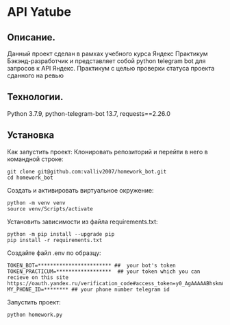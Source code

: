 # API Yatube
## Описание.
Данный проект сделан в рамхах учебного курса Яндекс Практикум Бэкэнд-разработчик и представляет собой python telegram bot для запросов к API Яндекс. Практикум с целью проверки статуса проекта сданного на ревью

## Технологии.
Python 3.7.9,
python-telegram-bot 13.7, 
requests==2.26.0

## Установка
Как запустить проект:
Клонировать репозиторий и перейти в него в командной строке:

```
git clone git@github.com:valliv2007/homework_bot.git
cd homework_bot
```
Cоздать и активировать виртуальное окружение:
```
python -m venv venv
source venv/Scripts/activate
```
Установить зависимости из файла requirements.txt:
```
python -m pip install --upgrade pip
pip install -r requirements.txt
```
Создайте файл .env по образцу:
```
TOKEN_BOT=************************ ##  your bot's token
TOKEN_PRACTICUM=******************  ## your token which you can recieve on this site https://oauth.yandex.ru/verification_code#access_token=y0_AgAAAAABhskmAAYckQAAAADU_7oz9dzhkySnRv6JULZa3gmbLRZB41g&token_type=bearer&expires_in=2391769
MY_PHONE_ID=******** ## your phone number telegram id
```
Запустить проект:
```
python homework.py
```
